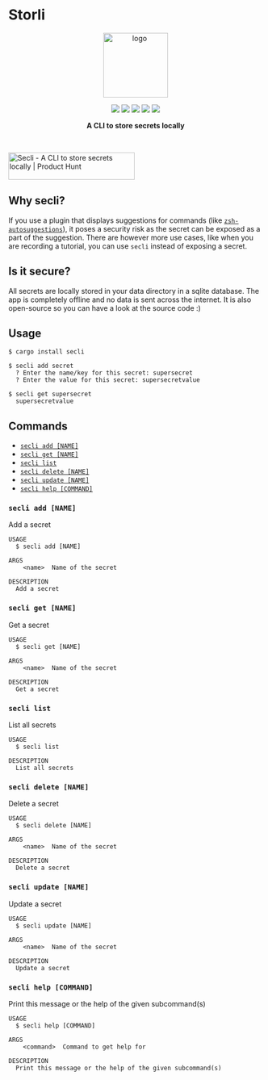 # Storli
<div align="center">
<img src="https://user-images.githubusercontent.com/63192115/174482213-e726fe0e-0524-4775-9804-819b8bacb91b.png" alt="logo" height="128" width="128" />
  <br />
  
  <p align="center">
  <img src="https://img.shields.io/crates/v/secli"> <img src="https://img.shields.io/crates/d/secli" /> <img src="https://img.shields.io/github/license/AnishDe12020/secli?color=blue"> <img src="https://img.shields.io/tokei/lines/github/AnishDe12020/secli?color=pink&label=lines%20of%20code"> <img src="https://img.shields.io/github/languages/top/AnishDe12020/secli?color=%230xfffff">
</p>

**A CLI to store secrets locally**
  
  
  </div>
 <br />
 
 <a href="https://www.producthunt.com/posts/secli?utm_source=badge-featured&utm_medium=badge&utm_souce=badge-secli" target="_blank"><img src="https://api.producthunt.com/widgets/embed-image/v1/featured.svg?post_id=349960&theme=dark" alt="Secli - A&#0032;CLI&#0032;to&#0032;store&#0032;secrets&#0032;locally | Product Hunt" style="width: 250px; height: 54px;" width="250" height="54" /></a>

## Why secli?

If you use a plugin that displays suggestions for commands (like [`zsh-autosuggestions`](https://github.com/zsh-users/zsh-autosuggestions)), it poses a security risk as the secret can be exposed as a part of the suggestion. There are however more use cases, like when you are recording a tutorial, you can use `secli` instead of exposing a secret.

## Is it secure?

All secrets are locally stored in your data directory in a sqlite database. The app is completely offline and no data is sent across the internet. It is also open-source so you can have a look at the source code :)

## Usage

```sh-session
$ cargo install secli

$ secli add secret
  ? Enter the name/key for this secret: supersecret
  ? Enter the value for this secret: supersecretvalue

$ secli get supersecret
  supersecretvalue
```

## Commands

- [`secli add [NAME]`](#secli-add-name)
- [`secli get [NAME]`](#secli-get-name)
- [`secli list`](#secli-list)
- [`secli delete [NAME]`](#secli-delete-name)
- [`secli update [NAME]`](#secli-update-name)
- [`secli help [COMMAND]`](#secli-help-command)

### `secli add [NAME]`

Add a secret

```
USAGE
  $ secli add [NAME]

ARGS
    <name>  Name of the secret

DESCRIPTION
  Add a secret
```

### `secli get [NAME]`

Get a secret

```
USAGE
  $ secli get [NAME]

ARGS
    <name>  Name of the secret

DESCRIPTION
  Get a secret
```

### `secli list`

List all secrets

```
USAGE
  $ secli list

DESCRIPTION
  List all secrets
```

### `secli delete [NAME]`

Delete a secret

```
USAGE
  $ secli delete [NAME]

ARGS
    <name>  Name of the secret

DESCRIPTION
  Delete a secret
```

### `secli update [NAME]`

Update a secret

```
USAGE
  $ secli update [NAME]

ARGS
    <name>  Name of the secret

DESCRIPTION
  Update a secret
```

### `secli help [COMMAND]`

Print this message or the help of the given subcommand(s)

```
USAGE
  $ secli help [COMMAND]

ARGS
    <command>  Command to get help for

DESCRIPTION
  Print this message or the help of the given subcommand(s)
```
